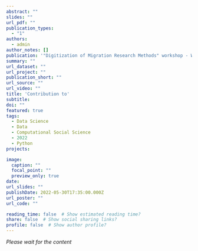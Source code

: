 ```yaml
---
abstract: ""
slides: ""
url_pdf: ""
publication_types:
  - "1"
authors:
  - admin
author_notes: []
publication: '"Digitization of Migration Research Methods" workshop - Warsaw'
summary: ""
url_dataset: ""
url_project: ""
publication_short: ""
url_source: ""
url_video: ""
title: 'Contribution to'
subtitle: 
doi: ""
featured: true
tags:
  - Data Science
  - Data
  - Computational Social Science
  - 2022
  - Python
projects:

image:
  caption: ""
  focal_point: ""
  preview_only: true
date: 
url_slides: ""
publishDate: 2022-05-30T17:35:00.000Z
url_poster: ""
url_code: ""

reading_time: false  # Show estimated reading time?
share: false  # Show social sharing links?
profile: false  # Show author profile?
---
```


_Please wait for the content_
